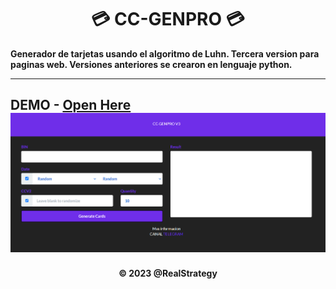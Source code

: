 <h1 align='center'>💳 CC-GENPRO 💳 </h1>

<b>Generador de tarjetas usando el algoritmo de Luhn. Tercera version para paginas web. Versiones anteriores se crearon en lenguaje python. </b>

***

DEMO - [Open Here](https://realstrategy.github.io/CC-GENPRO/)
![alt text](https://github.com/RealStrategy/realstrategy.github.io/blob/main/CC-GENPRO/CC-GENPRO.png?raw=true)
---

<h4 align='center'> © 2023 @RealStrategy <h4>
